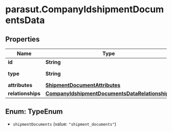 # parasut.CompanyIdshipmentDocumentsData

## Properties
Name | Type | Description | Notes
------------ | ------------- | ------------- | -------------
**id** | **String** |  | [optional] 
**type** | **String** | Type of the resource | [optional] 
**attributes** | [**ShipmentDocumentAttributes**](ShipmentDocumentAttributes.md) |  | [optional] 
**relationships** | [**CompanyIdshipmentDocumentsDataRelationships**](CompanyIdshipmentDocumentsDataRelationships.md) |  | [optional] 


<a name="TypeEnum"></a>
## Enum: TypeEnum


* `shipmentDocuments` (value: `"shipment_documents"`)




